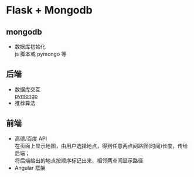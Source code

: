 # Flask + Mongodb

## mongodb
+ 数据库初始化   
    js 脚本或 pymongo 等

## 后端
+ 数据库交互  
    [pymongo](http://api.mongodb.com/python/current/tutorial.html)
+ 推荐算法

## 前端
+ 高德/百度 API  
    在页面上显示地图，由用户选择地点，得到任意两点间路径(时间)长度，传给后端；  
    将后端给出的地点按顺序标记出来，相邻两点间显示路径
+ Angular 框架

